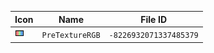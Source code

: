 | Icon | Name | File ID |
| ---  | ---  | ---     |
| ![](PreTextureRGB.png) | `PreTextureRGB` | `-8226932071337485379` |
